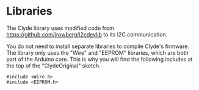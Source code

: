 ﻿Libraries
==========
The Clyde library uses modified code from https://github.com/jrowberg/i2cdevlib to its I2C communication.

You do not need to install separate libraries to compile Clyde's firmware. The library only uses the "Wire" and "EEPROM" libraries, which are both part of the Arduino core. This is why you will find the following includes at the top of the "ClydeOriginal" sketch.
```
#include <Wire.h>
#include <EEPROM.h>
```
